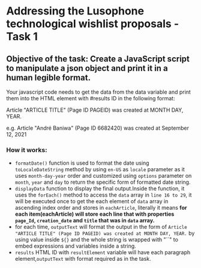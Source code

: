 # Addressing the Lusophone technological wishlist proposals - Task 1

## Objective of the task: Create a JavaScript script to manipulate a json object and print it in a human legible format.

Your javascript code needs to get the data from the data variable and print them into the HTML element with #results ID in the following format:

Article "ARTICLE TITLE" (Page ID PAGEID) was created at MONTH DAY, YEAR.

e.g. Article "André Baniwa" (Page ID 6682420) was created at September 12, 2021

### How it works:

- `formatDate()` function is used to format the date using `toLocaleDateString` method by using `en-US` as `locale` parameter as it uses `month-day-year` order and customized using `options` parameter on `month`, `year` and `day`  to return the specific form of formatted date string.
- `displayData` function to display the final output.Inside the function, it uses the `forEach()` method to access the `data` array in `line 16 to 29`, it will be executed once to get the each element of `data` array in ascending index order and stores in `eachArticle`, literally it means **for each item(eachArticle) will store each line that with properties `page_Id`, `creation_date` and `title` that was in `data` array.**
 - for each time, `outputText` will format the output in the form of `Article "ARTICLE TITLE" (Page ID PAGEID) was created at MONTH DAY, YEAR.` by using value inside `${}` and  the whole string is wrapped with "``" to embed expressions and variables inside a string.
 - `results` HTML ID with `resultElement` variable will have each paragraph element,`outputText` with format required as in the task.
 
